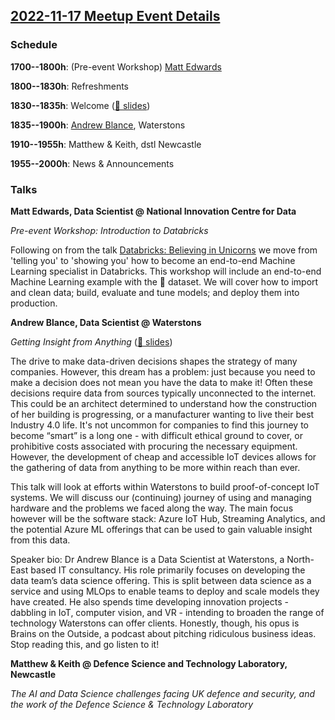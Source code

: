 ## [2022-11-17 Meetup Event Details](https://www.meetup.com/newcastle-upon-tyne-data-science-meetup/events/287261168/)

### Schedule

**1700--1800h**: (Pre-event Workshop) [Matt Edwards](https://www.linkedin.com/in/matthew-edwards-930573193/)

**1800--1830h**: Refreshments

**1830--1835h**: Welcome ([🔗 slides](./2022-11-17-welcome.pdf))

**1835--1900h**: [Andrew Blance](https://www.linkedin.com/in/andrew-blance/),
Waterstons

**1910--1955h**: Matthew & Keith, dstl Newcastle

**1955--2000h**: News & Announcements

### Talks

**Matt Edwards, Data Scientist @ National Innovation Centre for Data**

_Pre-event Workshop: Introduction to Databricks_

Following on from the talk [Databricks: Believing in Unicorns](https://www.meetup.com/newcastle-upon-tyne-data-science-meetup/events/287120959/)
we move from 'telling you' to 'showing you' how to become an end-to-end Machine
Learning specialist in Databricks. This workshop will include an end-to-end
Machine Learning example with the 🍷 dataset. We will cover how to import and
clean data; build, evaluate and tune models; and deploy them into production.

**Andrew Blance, Data Scientist @ Waterstons**

_Getting Insight from Anything_ ([🔗 slides](./2022-11-17-insights-from-anything.pdf))

The drive to make data-driven decisions shapes the strategy of many companies.
However, this dream has a problem: just because you need to make a decision
does not mean you have the data to make it! Often these decisions require data
from sources typically unconnected to the internet. This could be an architect
determined to understand how the construction of her building is progressing,
or a manufacturer wanting to live their best Industry 4.0 life. It's not
uncommon for companies to find this journey to become “smart” is a long one -
with difficult ethical ground to cover, or prohibitive costs associated with
procuring the necessary equipment. However, the development of cheap and
accessible IoT devices allows for the gathering of data from anything to be
more within reach than ever.

This talk will look at efforts within Waterstons to build proof-of-concept IoT
systems. We will discuss our (continuing) journey of using and managing
hardware and the problems we faced along the way. The main focus however will
be the software stack: Azure IoT Hub, Streaming Analytics, and the potential
Azure ML offerings that can be used to gain valuable insight from this data.

Speaker bio: Dr Andrew Blance is a Data Scientist at Waterstons, a North-East
based IT consultancy. His role primarily focuses on developing the data team’s
data science offering. This is split between data science as a service and
using MLOps to enable teams to deploy and scale models they have created. He
also spends time developing innovation projects - dabbling in IoT, computer
vision, and VR - intending to broaden the range of technology Waterstons can
offer clients. Honestly, though, his opus is Brains on the Outside, a podcast
about pitching ridiculous business ideas. Stop reading this, and go listen to
it!

**Matthew & Keith @ Defence Science and Technology Laboratory, Newcastle**

_The AI and Data Science challenges facing UK defence and security, and the
work of the Defence Science & Technology Laboratory_
